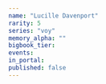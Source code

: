 ```yaml
---
name: "Lucille Davenport"
rarity: 5
series: "voy"
memory_alpha: ""
bigbook_tier:
events:
in_portal:
published: false
---
```

